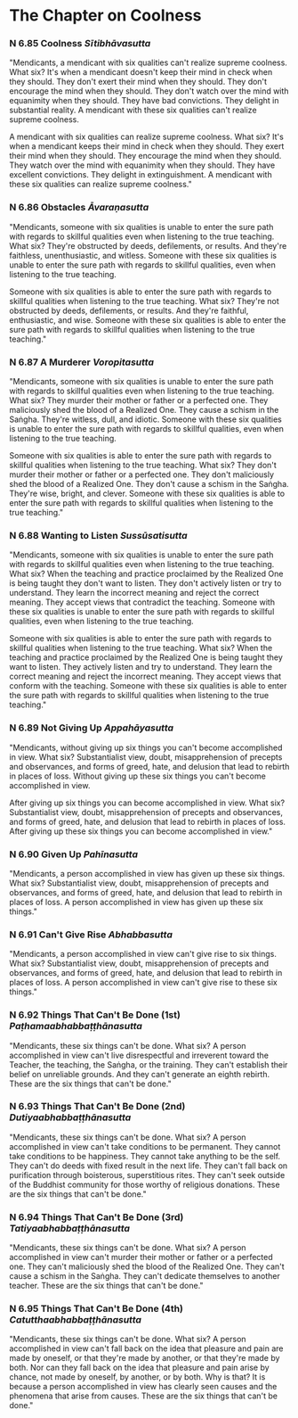 # The Chapter on Coolness

### N 6.85 Coolness  *Sītibhāvasutta*

"Mendicants, a mendicant with six qualities can't realize supreme
coolness. What six? It's when a mendicant doesn't keep their mind in
check when they should. They don't exert their mind when they should.
They don't encourage the mind when they should. They don't watch over
the mind with equanimity when they should. They have bad convictions.
They delight in substantial reality. A mendicant with these six
qualities can't realize supreme coolness.

A mendicant with six qualities can realize supreme coolness. What six?
It's when a mendicant keeps their mind in check when they should. They
exert their mind when they should. They encourage the mind when they
should. They watch over the mind with equanimity when they should. They
have excellent convictions. They delight in extinguishment. A mendicant
with these six qualities can realize supreme coolness."

<!--pg-->
### N 6.86 Obstacles  *Āvaraṇasutta*

"Mendicants, someone with six qualities is unable to enter the sure path
with regards to skillful qualities even when listening to the true
teaching. What six? They're obstructed by deeds, defilements, or
results. And they're faithless, unenthusiastic, and witless. Someone
with these six qualities is unable to enter the sure path with regards
to skillful qualities, even when listening to the true teaching.

Someone with six qualities is able to enter the sure path with regards
to skillful qualities when listening to the true teaching. What six?
They're not obstructed by deeds, defilements, or results. And they're
faithful, enthusiastic, and wise. Someone with these six qualities is
able to enter the sure path with regards to skillful qualities when
listening to the true teaching."

<!--pg-->
### N 6.87 A Murderer  *Voropitasutta*

"Mendicants, someone with six qualities is unable to enter the sure path
with regards to skillful qualities even when listening to the true
teaching. What six? They murder their mother or father or a perfected
one. They maliciously shed the blood of a Realized One. They cause a
schism in the Saṅgha. They're witless, dull, and idiotic.
Someone with these six qualities is unable to enter the sure path with
regards to skillful qualities, even when listening to the true teaching.

Someone with six qualities is able to enter the sure path with regards
to skillful qualities when listening to the true teaching. What six?
They don't murder their mother or father or a perfected one. They don't
maliciously shed the blood of a Realized One. They don't cause a schism
in the Saṅgha. They're wise, bright, and clever. Someone
with these six qualities is able to enter the sure path with regards to
skillful qualities when listening to the true teaching."

<!--pg-->
### N 6.88 Wanting to Listen  *Sussūsatisutta*

"Mendicants, someone with six qualities is unable to enter the sure path
with regards to skillful qualities even when listening to the true
teaching. What six? When the teaching and practice proclaimed by the
Realized One is being taught they don't want to listen. They don't
actively listen or try to understand. They learn the incorrect meaning
and reject the correct meaning. They accept views that contradict the
teaching. Someone with these six qualities is unable to enter the sure
path with regards to skillful qualities, even when listening to the true
teaching.

Someone with six qualities is able to enter the sure path with regards
to skillful qualities when listening to the true teaching. What six?
When the teaching and practice proclaimed by the Realized One is being
taught they want to listen. They actively listen and try to understand.
They learn the correct meaning and reject the incorrect meaning. They
accept views that conform with the teaching. Someone with these six
qualities is able to enter the sure path with regards to skillful
qualities when listening to the true teaching."

<!--pg-->
### N 6.89 Not Giving Up  *Appahāyasutta*

"Mendicants, without giving up six things you can't become accomplished
in view. What six? Substantialist view, doubt, misapprehension of
precepts and observances, and forms of greed, hate, and delusion that
lead to rebirth in places of loss. Without giving up these six things
you can't become accomplished in view.

After giving up six things you can become accomplished in view. What
six? Substantialist view, doubt, misapprehension of precepts and
observances, and forms of greed, hate, and delusion that lead to rebirth
in places of loss. After giving up these six things you can become
accomplished in view."

<!--pg-->
### N 6.90 Given Up  *Pahīnasutta*

"Mendicants, a person accomplished in view has given up these six
things. What six? Substantialist view, doubt, misapprehension of
precepts and observances, and forms of greed, hate, and delusion that
lead to rebirth in places of loss. A person accomplished in view has
given up these six things."

<!--pg-->
### N 6.91 Can't Give Rise  *Abhabbasutta*

"Mendicants, a person accomplished in view can't give rise to six
things. What six? Substantialist view, doubt, misapprehension of
precepts and observances, and forms of greed, hate, and delusion that
lead to rebirth in places of loss. A person accomplished in view can't
give rise to these six things."

<!--pg-->
### N 6.92 Things That Can't Be Done (1st)  *Paṭhamaabhabbaṭṭhānasutta*

"Mendicants, these six things can't be done. What six? A person
accomplished in view can't live disrespectful and irreverent toward the
Teacher, the teaching, the Saṅgha, or the training. They
can't establish their belief on unreliable grounds. And they can't
generate an eighth rebirth. These are the six things that can't be
done."

<!--pg-->
### N 6.93 Things That Can't Be Done (2nd)  *Dutiyaabhabbaṭṭhānasutta*

"Mendicants, these six things can't be done. What six? A person
accomplished in view can't take conditions to be permanent. They cannot
take conditions to be happiness. They cannot take anything to be the
self. They can't do deeds with fixed result in the next life. They can't
fall back on purification through boisterous, superstitious rites. They
can't seek outside of the Buddhist community for those worthy of
religious donations. These are the six things that can't be done."

<!--pg-->
### N 6.94 Things That Can't Be Done (3rd)  *Tatiyaabhabbaṭṭhānasutta*

"Mendicants, these six things can't be done. What six? A person
accomplished in view can't murder their mother or father or a perfected
one. They can't maliciously shed the blood of the Realized One. They
can't cause a schism in the Saṅgha. They can't dedicate
themselves to another teacher. These are the six things that can't be
done."

<!--pg-->
### N 6.95 Things That Can't Be Done (4th)  *Catutthaabhabbaṭṭhānasutta*

"Mendicants, these six things can't be done. What six? A person
accomplished in view can't fall back on the idea that pleasure and pain
are made by oneself, or that they're made by another, or that they're
made by both. Nor can they fall back on the idea that pleasure and pain
arise by chance, not made by oneself, by another, or by both. Why is
that? It is because a person accomplished in view has clearly seen
causes and the phenomena that arise from causes. These are the six
things that can't be done."

